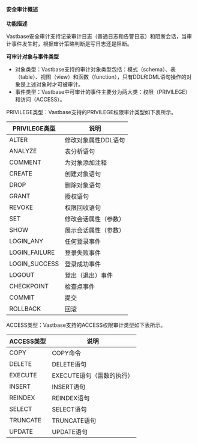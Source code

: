 #### 安全审计概述

**功能描述**

Vastbase安全审计支持记录审计日志（普通日志和告警日志）和阻断会话，当审计事件发生时，根据审计策略判断是写日志还是阻断。

**可审计对象与事件类型**

- 对象类型：Vastbase支持的审计对象类型包括：模式（schema）、表（table）、视图（view）和函数（function），只有DDL和DML语句操作的对象是上述对象时才可被审计。
- 事件类型：Vastbase中可审计的事件主要分为两大类：权限（PRIVILEGE）和访问（ACCESS）。

PRIVILEGE类型：Vastbase支持的PRIVILEGE权限审计类型如下表所示。


| PRIVILEGE类型 | 说明                 |
| ------------- | -------------------- |
| ALTER         | 修改对象属性DDL语句  |
| ANALYZE       | 表分析语句           |
| COMMENT       | 为对象添加注释       |
| CREATE        | 创建对象语句         |
| DROP          | 删除对象语句         |
| GRANT         | 授权语句             |
| REVOKE        | 权限回收语句         |
| SET           | 修改会话属性（参数） |
| SHOW          | 展示会话属性（参数） |
| LOGIN_ANY     | 任何登录事件         |
| LOGIN_FAILURE | 登录失败事件         |
| LOGIN_SUCCESS | 登录成功事件         |
| LOGOUT        | 登出（退出）事件     |
| CHECKPOINT    | 检查点事件           |
| COMMIT        | 提交                 |
| ROLLBACK      | 回滚                 |

ACCESS类型：Vastbase支持的ACCESS权限审计类型如下表所示。

| ACCESS类型 | 说明                      |
| ---------- | ------------------------- |
| COPY       | COPY命令                  |
| DELETE     | DELETE语句                |
| EXECUTE    | EXECUTE语句（函数的执行） |
| INSERT     | INSERT语句                |
| REINDEX    | REINDEX语句               |
| SELECT     | SELECT语句                |
| TRUNCATE   | TRUNCATE语句              |
| UPDATE     | UPDATE语句                |

